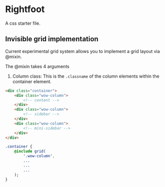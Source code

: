 # Rightfoot

A css starter file.

## Invisible grid implementation

Current experimental grid system allows you to implement a grid layout via @mixin.

The @mixin takes 4 arguments

1. Column class: This is the `.classname` of the column elements within the container element.
```html
<div class="container">
	<div class="wow-column">
		<!-- content -->
	</div>
	<div class="wow-column">
		<!-- sidebar -->
	</div>
	<div class="wow-column">
		<!-- mini-sidebar -->
	</div>
</div>
```

```sass
.container {
	@include grid(
		'.wow-column',
		...
		...
		...
	);
}
```
